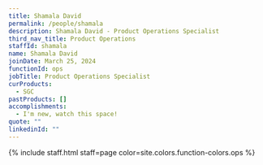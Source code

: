 ```yaml
---
title: Shamala David
permalink: /people/shamala
description: Shamala David - Product Operations Specialist
third_nav_title: Product Operations
staffId: shamala
name: Shamala David
joinDate: March 25, 2024
functionId: ops
jobTitle: Product Operations Specialist
curProducts:
  - SGC
pastProducts: []
accomplishments:
  - I'm new, watch this space!
quote: ""
linkedinId: ""
---
```


{% include staff.html staff=page color=site.colors.function-colors.ops %}
